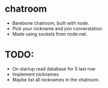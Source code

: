 # chatroom

- Barebone chatroom, built with node.
- Pick your nickname and join converstation.
- Made using sockets from node:net. 

# TODO:

- On startup read database for 5 last row
- Implement nicknames
- Maybe list all nicknames in the chatroom.
